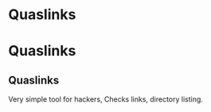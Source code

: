 Quaslinks
=========

Quaslinks
======

Quaslinks
---

Very simple tool for hackers, Checks links, directory listing.

